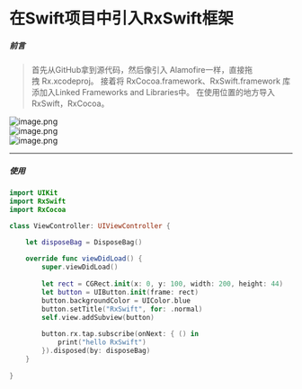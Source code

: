 # 在Swift项目中引入RxSwift框架

<a name="0k1Qd"></a>
##### 前言
> 首先从GitHub拿到源代码，然后像引入 Alamofire一样，直接拖拽 Rx.xcodeproj。
> 接着将 RxCocoa.framework、RxSwift.framework 库添加入Linked Frameworks and Libraries中。
> 在使用位置的地方导入RxSwift，RxCocoa。

![image.png](https://cdn.nlark.com/yuque/0/2019/png/235650/1557130721327-372e45f6-0681-41ca-9f38-4846956d07a2.png#align=left&display=inline&height=257&name=image.png&originHeight=514&originWidth=1074&size=88912&status=done&width=537)<br />![image.png](https://cdn.nlark.com/yuque/0/2019/png/235650/1557130456307-a2ab9212-67e5-4231-9f31-71f29df1ae50.png#align=left&display=inline&height=306&name=image.png&originHeight=612&originWidth=540&size=425233&status=done&width=270)<br />![image.png](https://cdn.nlark.com/yuque/0/2019/png/235650/1557130669379-e57f9dbb-5c1a-4b21-af6b-dcb587a24924.png#align=left&display=inline&height=356&name=image.png&originHeight=712&originWidth=1782&size=128810&status=done&width=891)

---
<a name="cW0Rh"></a>
##### 使用
```swift
import UIKit
import RxSwift
import RxCocoa

class ViewController: UIViewController {

    let disposeBag = DisposeBag()
    
    override func viewDidLoad() {
        super.viewDidLoad()
        
        let rect = CGRect.init(x: 0, y: 100, width: 200, height: 44)
        let button = UIButton.init(frame: rect)
        button.backgroundColor = UIColor.blue
        button.setTitle("RxSwift", for: .normal)
        self.view.addSubview(button)
        
        button.rx.tap.subscribe(onNext: { () in
            print("hello RxSwift")
        }).disposed(by: disposeBag)
    }
  
}
```

